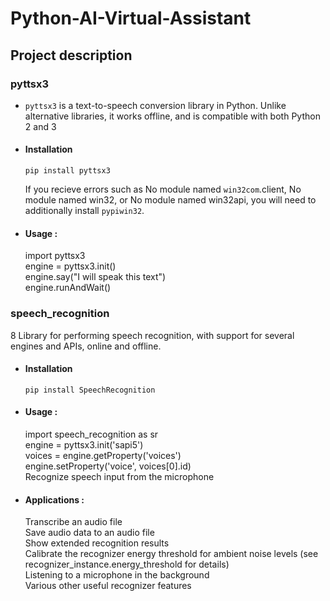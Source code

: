 # Python-AI-Virtual-Assistant

## Project description
### pyttsx3
* `pyttsx3` is a text-to-speech conversion library in Python. Unlike alternative libraries, it works offline, and is compatible with both Python 2 and 3
* #### Installation
   `pip install pyttsx3`
   
   If you recieve errors such as No module named `win32com`.client, No module named win32, or No module named win32api, you will need to additionally install `pypiwin32`.
* #### Usage :
    import pyttsx3 <br />
    engine = pyttsx3.init() <br />
    engine.say("I will speak this text") <br />
    engine.runAndWait()
### speech_recognition
8 Library for performing speech recognition, with support for several engines and APIs, online and offline.
* #### Installation
   `pip install SpeechRecognition`
   
   
* #### Usage :
    import speech_recognition as sr <br />
    engine = pyttsx3.init('sapi5') <br />
    voices = engine.getProperty('voices') <br />
    engine.setProperty('voice', voices[0].id) <br />
    Recognize speech input from the microphone <br />
* #### Applications :
    Transcribe an audio file <br />
    Save audio data to an audio file <br />
    Show extended recognition results <br />
    Calibrate the recognizer energy threshold for ambient noise levels (see recognizer_instance.energy_threshold for details) <br />
    Listening to a microphone in the background <br />
    Various other useful recognizer features <br />
    
